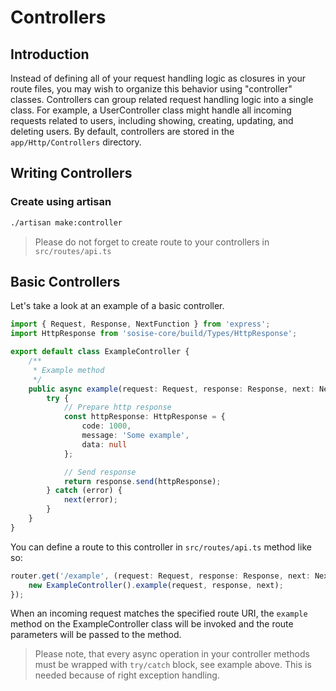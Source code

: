 # Controllers
## Introduction
Instead of defining all of your request handling logic as closures in your route files, you may wish to organize this behavior using "controller" classes. Controllers can group related request handling logic into a single class. For example, a UserController class might handle all incoming requests related to users, including showing, creating, updating, and deleting users. By default, controllers are stored in the `app/Http/Controllers` directory.

## Writing Controllers
### Create using artisan
```sh
./artisan make:controller
```
> Please do not forget to create route to your controllers in `src/routes/api.ts`

## Basic Controllers
Let's take a look at an example of a basic controller.

```typescript
import { Request, Response, NextFunction } from 'express';
import HttpResponse from 'sosise-core/build/Types/HttpResponse';

export default class ExampleController {
    /**
     * Example method
     */
    public async example(request: Request, response: Response, next: NextFunction) {
        try {
            // Prepare http response
            const httpResponse: HttpResponse = {
                code: 1000,
                message: 'Some example',
                data: null
            };

            // Send response
            return response.send(httpResponse);
        } catch (error) {
            next(error);
        }
    }
}
```

You can define a route to this controller in `src/routes/api.ts` method like so:

```typescript
router.get('/example', (request: Request, response: Response, next: NextFunction) => {
    new ExampleController().example(request, response, next);
});
```

When an incoming request matches the specified route URI, the `example` method on the ExampleController class will be invoked and the route parameters will be passed to the method.

> Please note, that every async operation in your controller methods must be wrapped with `try/catch` block, see example above. This is needed because of right exception handling.